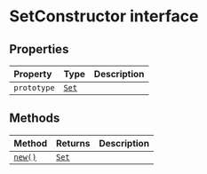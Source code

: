 # SetConstructor interface












## Properties

| Property	   | Type	| Description|
|:-------------|:-------|:-----------|
|`prototype`      | [`Set`](../../es6-collections/interface/set.md)<any> |  |




## Methods

| Method	   |  Returns	| Description|
|:-------------|:-------|:-----------|
|[`new()`](__new-setconstructor.md)      | [`Set`](../../es6-collections/interface/set.md)<T> |  |




